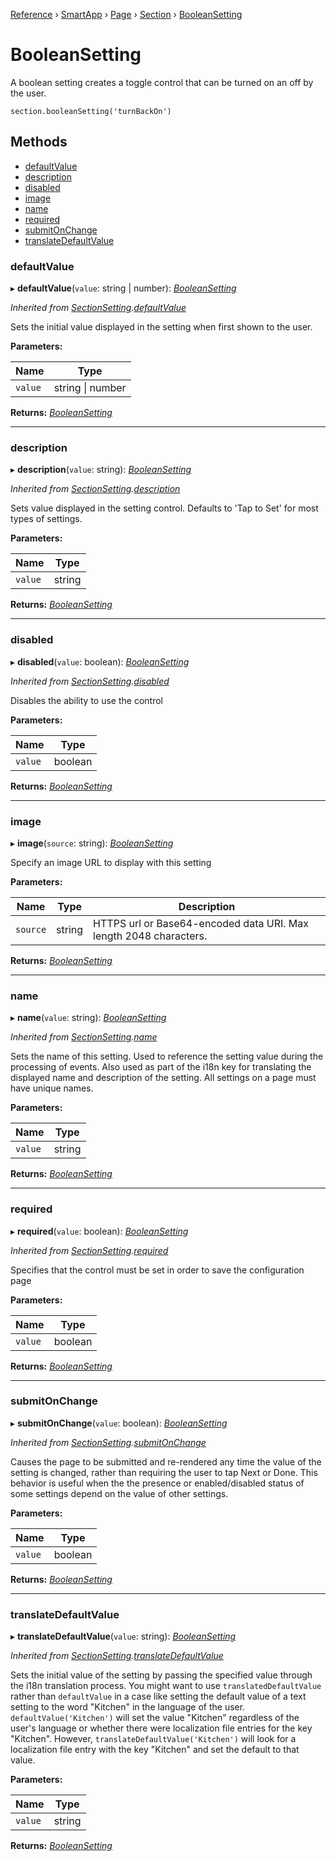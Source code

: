 [Reference](../README.md) › [SmartApp](_smart_app_d_.smartapp.md) › [Page](_pages_page_d_.page.md) › [Section](_pages_section_d_.section.md) ›  [BooleanSetting](_pages_boolean_setting_d_.booleansetting.md)

# BooleanSetting

A boolean setting creates a toggle control that can be turned on an off by the user.
```
section.booleanSetting('turnBackOn')
```

## Methods

* [defaultValue](_pages_boolean_setting_d_.booleansetting.md#defaultvalue)
* [description](_pages_boolean_setting_d_.booleansetting.md#description)
* [disabled](_pages_boolean_setting_d_.booleansetting.md#disabled)
* [image](_pages_boolean_setting_d_.booleansetting.md#image)
* [name](_pages_boolean_setting_d_.booleansetting.md#name)
* [required](_pages_boolean_setting_d_.booleansetting.md#required)
* [submitOnChange](_pages_boolean_setting_d_.booleansetting.md#submitonchange)
* [translateDefaultValue](_pages_boolean_setting_d_.booleansetting.md#translatedefaultvalue)


###  defaultValue

▸ **defaultValue**(`value`: string | number): *[BooleanSetting](_pages_boolean_setting_d_.booleansetting.md)*

*Inherited from [SectionSetting](_pages_section_setting_d_.sectionsetting.md).[defaultValue](_pages_section_setting_d_.sectionsetting.md#defaultvalue)*

Sets the initial value displayed in the setting when first shown to the user.

**Parameters:**

Name | Type |
------ | ------ |
`value` | string &#124; number |

**Returns:** *[BooleanSetting](_pages_boolean_setting_d_.booleansetting.md)*

___

###  description

▸ **description**(`value`: string): *[BooleanSetting](_pages_boolean_setting_d_.booleansetting.md)*

*Inherited from [SectionSetting](_pages_section_setting_d_.sectionsetting.md).[description](_pages_section_setting_d_.sectionsetting.md#description)*

Sets value displayed in the setting control. Defaults to 'Tap to Set' for most types of settings.

**Parameters:**

Name | Type |
------ | ------ |
`value` | string |

**Returns:** *[BooleanSetting](_pages_boolean_setting_d_.booleansetting.md)*

___

###  disabled

▸ **disabled**(`value`: boolean): *[BooleanSetting](_pages_boolean_setting_d_.booleansetting.md)*

*Inherited from [SectionSetting](_pages_section_setting_d_.sectionsetting.md).[disabled](_pages_section_setting_d_.sectionsetting.md#disabled)*

Disables the ability to use the control

**Parameters:**

Name | Type |
------ | ------ |
`value` | boolean |

**Returns:** *[BooleanSetting](_pages_boolean_setting_d_.booleansetting.md)*

___

###  image

▸ **image**(`source`: string): *[BooleanSetting](_pages_boolean_setting_d_.booleansetting.md)*

Specify an image URL to display with this setting

**Parameters:**

Name | Type | Description |
------ | ------ | ------ |
`source` | string | HTTPS url or Base64-encoded data URI. Max length 2048 characters.  |

**Returns:** *[BooleanSetting](_pages_boolean_setting_d_.booleansetting.md)*

___

###  name

▸ **name**(`value`: string): *[BooleanSetting](_pages_boolean_setting_d_.booleansetting.md)*

*Inherited from [SectionSetting](_pages_section_setting_d_.sectionsetting.md).[name](_pages_section_setting_d_.sectionsetting.md#name)*

Sets the name of this setting. Used to reference the setting value during the processing of events. Also
used as part of the i18n key for translating the displayed name and description of the setting. All settings
on a page must have unique names.

**Parameters:**

Name | Type |
------ | ------ |
`value` | string |

**Returns:** *[BooleanSetting](_pages_boolean_setting_d_.booleansetting.md)*

___

###  required

▸ **required**(`value`: boolean): *[BooleanSetting](_pages_boolean_setting_d_.booleansetting.md)*

*Inherited from [SectionSetting](_pages_section_setting_d_.sectionsetting.md).[required](_pages_section_setting_d_.sectionsetting.md#required)*

Specifies that the control must be set in order to save the configuration page

**Parameters:**

Name | Type |
------ | ------ |
`value` | boolean |

**Returns:** *[BooleanSetting](_pages_boolean_setting_d_.booleansetting.md)*

___

###  submitOnChange

▸ **submitOnChange**(`value`: boolean): *[BooleanSetting](_pages_boolean_setting_d_.booleansetting.md)*

*Inherited from [SectionSetting](_pages_section_setting_d_.sectionsetting.md).[submitOnChange](_pages_section_setting_d_.sectionsetting.md#submitonchange)*

Causes the page to be submitted and re-rendered any time the value of the setting is changed, rather than
requiring the user to tap Next or Done. This behavior is useful when the the presence or enabled/disabled
status of some settings depend on the value of other settings.

**Parameters:**

Name | Type |
------ | ------ |
`value` | boolean |

**Returns:** *[BooleanSetting](_pages_boolean_setting_d_.booleansetting.md)*

___

###  translateDefaultValue

▸ **translateDefaultValue**(`value`: string): *[BooleanSetting](_pages_boolean_setting_d_.booleansetting.md)*

*Inherited from [SectionSetting](_pages_section_setting_d_.sectionsetting.md).[translateDefaultValue](_pages_section_setting_d_.sectionsetting.md#translatedefaultvalue)*

Sets the initial value of the setting by passing the specified value through the i18n translation process.
You might want to use `translatedDefaultValue` rather than `defaultValue` in a case like setting the
default value of a text setting to the word "Kitchen" in the language of the user. `defaultValue('Kitchen')`
will set the value "Kitchen" regardless of the user's language or whether there were localization file entries
for the key "Kitchen". However, `translateDefaultValue('Kitchen')` will look for a localization file entry
with the key "Kitchen" and set the default to that value.

**Parameters:**

Name | Type |
------ | ------ |
`value` | string |

**Returns:** *[BooleanSetting](_pages_boolean_setting_d_.booleansetting.md)*

